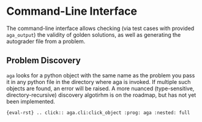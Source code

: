 # Command-Line Interface

The command-line interface allows checking (via test cases with provided
`aga_output`) the validity of golden solutions, as well as generating the
autograder file from a problem.

## Problem Discovery

`aga` looks for a python object with the same name as the problem you pass it in
any python file in the directory where aga is invoked. If multiple such objects
are found, an error will be raised. A more nuanced (type-sensitive,
directory-recursive) discovery algotirhm is on the roadmap, but has not yet been
implemented.

```{eval-rst} .. click:: aga.cli:click_object :prog: aga :nested: full ```

